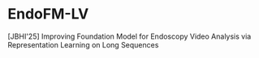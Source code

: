 # EndoFM-LV
[JBHI'25] Improving Foundation Model for Endoscopy Video Analysis via Representation Learning on Long Sequences
